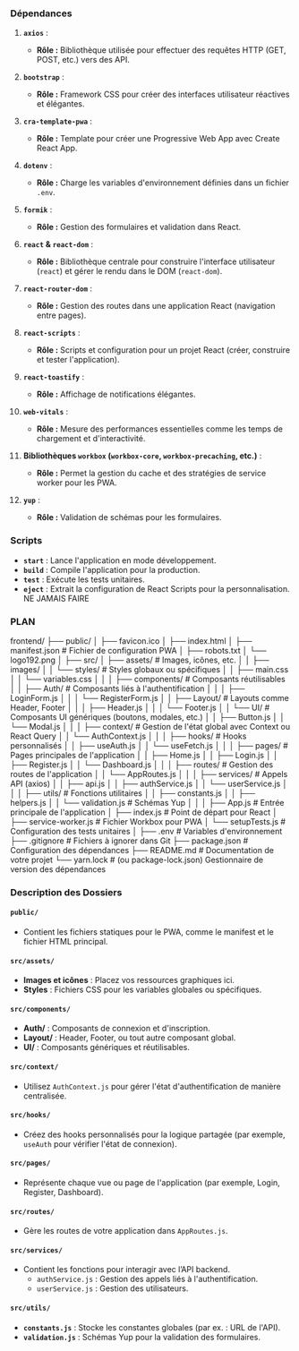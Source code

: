 ### **Dépendances**

1. **`axios`** :
   - **Rôle :** Bibliothèque utilisée pour effectuer des requêtes HTTP (GET, POST, etc.) vers des API.

2. **`bootstrap`** :
   - **Rôle :** Framework CSS pour créer des interfaces utilisateur réactives et élégantes.

3. **`cra-template-pwa`** :
   - **Rôle :** Template pour créer une Progressive Web App avec Create React App.

4. **`dotenv`** :
   - **Rôle :** Charge les variables d'environnement définies dans un fichier `.env`.

5. **`formik`** :
   - **Rôle :** Gestion des formulaires et validation dans React.

6. **`react` & `react-dom`** :
   - **Rôle :** Bibliothèque centrale pour construire l'interface utilisateur (`react`) et gérer le rendu dans le DOM (`react-dom`).

7. **`react-router-dom`** :
   - **Rôle :** Gestion des routes dans une application React (navigation entre pages).

8. **`react-scripts`** :
   - **Rôle :** Scripts et configuration pour un projet React (créer, construire et tester l'application).

9. **`react-toastify`** :
   - **Rôle :** Affichage de notifications élégantes.

10. **`web-vitals`** :
    - **Rôle :** Mesure des performances essentielles comme les temps de chargement et d'interactivité.

11. **Bibliothèques `workbox` (`workbox-core`, `workbox-precaching`, etc.)** :
    - **Rôle :** Permet la gestion du cache et des stratégies de service worker pour les PWA.

12. **`yup`** :
    - **Rôle :** Validation de schémas pour les formulaires.

### **Scripts**
- **`start`** : Lance l'application en mode développement.
- **`build`** : Compile l'application pour la production.
- **`test`** : Exécute les tests unitaires.
- **`eject`** : Extrait la configuration de React Scripts pour la personnalisation. NE JAMAIS FAIRE

### **PLAN**

frontend/
├── public/
│   ├── favicon.ico
│   ├── index.html
│   ├── manifest.json       # Fichier de configuration PWA
│   ├── robots.txt
│   └── logo192.png
│
├── src/
│   ├── assets/             # Images, icônes, etc.
│   │   ├── images/
│   │   └── styles/         # Styles globaux ou spécifiques
│   │       ├── main.css
│   │       └── variables.css
│   │
│   ├── components/         # Composants réutilisables
│   │   ├── Auth/           # Composants liés à l'authentification
│   │   │   ├── LoginForm.js
│   │   │   └── RegisterForm.js
│   │   ├── Layout/         # Layouts comme Header, Footer
│   │   │   ├── Header.js
│   │   │   └── Footer.js
│   │   └── UI/             # Composants UI génériques (boutons, modales, etc.)
│   │       ├── Button.js
│   │       └── Modal.js
│   │
│   ├── context/            # Gestion de l'état global avec Context ou React Query
│   │   └── AuthContext.js
│   │
│   ├── hooks/              # Hooks personnalisés
│   │   ├── useAuth.js
│   │   └── useFetch.js
│   │
│   ├── pages/              # Pages principales de l'application
│   │   ├── Home.js
│   │   ├── Login.js
│   │   ├── Register.js
│   │   └── Dashboard.js
│   │
│   ├── routes/             # Gestion des routes de l'application
│   │   └── AppRoutes.js
│   │
│   ├── services/           # Appels API (axios)
│   │   ├── api.js
│   │   ├── authService.js
│   │   └── userService.js
│   │
│   ├── utils/              # Fonctions utilitaires
│   │   ├── constants.js
│   │   ├── helpers.js
│   │   └── validation.js   # Schémas Yup
│   │
│   ├── App.js              # Entrée principale de l'application
│   ├── index.js            # Point de départ pour React
│   ├── service-worker.js   # Fichier Workbox pour PWA
│   └── setupTests.js       # Configuration des tests unitaires
│
├── .env                    # Variables d'environnement
├── .gitignore              # Fichiers à ignorer dans Git
├── package.json            # Configuration des dépendances
├── README.md               # Documentation de votre projet
└── yarn.lock               # (ou package-lock.json) Gestionnaire de version des dépendances

### **Description des Dossiers**

#### **`public/`**
- Contient les fichiers statiques pour le PWA, comme le manifest et le fichier HTML principal.

#### **`src/assets/`**
- **Images et icônes** : Placez vos ressources graphiques ici.
- **Styles** : Fichiers CSS pour les variables globales ou spécifiques.

#### **`src/components/`**
- **Auth/** : Composants de connexion et d'inscription.
- **Layout/** : Header, Footer, ou tout autre composant global.
- **UI/** : Composants génériques et réutilisables.

#### **`src/context/`**
- Utilisez `AuthContext.js` pour gérer l'état d'authentification de manière centralisée.

#### **`src/hooks/`**
- Créez des hooks personnalisés pour la logique partagée (par exemple, `useAuth` pour vérifier l'état de connexion).

#### **`src/pages/`**
- Représente chaque vue ou page de l'application (par exemple, Login, Register, Dashboard).

#### **`src/routes/`**
- Gère les routes de votre application dans `AppRoutes.js`.

#### **`src/services/`**
- Contient les fonctions pour interagir avec l’API backend.
  - `authService.js` : Gestion des appels liés à l'authentification.
  - `userService.js` : Gestion des utilisateurs.

#### **`src/utils/`**
- **`constants.js`** : Stocke les constantes globales (par ex. : URL de l'API).
- **`validation.js`** : Schémas Yup pour la validation des formulaires.



